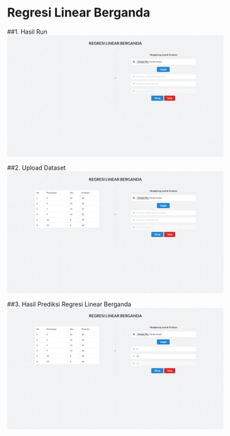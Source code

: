 # Regresi Linear Berganda

##1. Hasil Run
![alt text](https://github.com/galihariwanda17/regresi-linear-berganda/blob/master/Hasil%20run.png "Gambar 1")

##2. Upload Dataset
![alt text](https://github.com/galihariwanda17/regresi-linear-berganda/blob/master/Hasil%20Upload%20Dataset.png "Gambar 2")

##3. Hasil Prediksi Regresi Linear Berganda
![alt text](https://github.com/galihariwanda17/regresi-linear-berganda/blob/master/Hasil%20Regresi%20Linier%20Berganda.png "Gambar 2")
